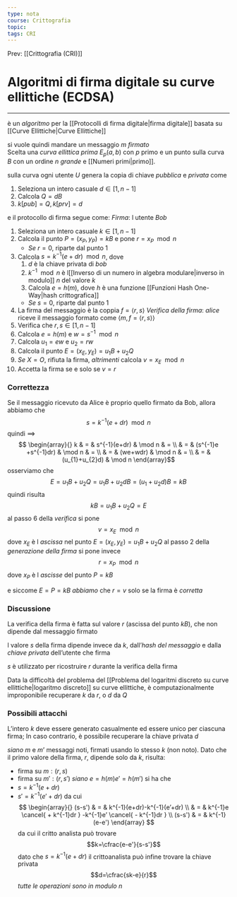 ```yaml
---
type: nota
course: Crittografia
topic: 
tags: CRI
---
```


Prev: [[Crittografia (CRI)]]

# Algoritmi di firma digitale su curve ellittiche (ECDSA)
---
è un _algoritmo_ per la [[Protocolli di firma digitale|firma digitale]] basata su [[Curve Ellittiche|Curve Ellittiche]] 

si vuole quindi mandare un messaggio $m$ _firmato_   
Scelta una _curva ellittica prima_ $E_{p}(a,b)$ con $p$ primo e un punto sulla curva $B$ con un ordine $n$ _grande_ e [[Numeri primi|primo]].

sulla curva ogni utente $U$ genera la copia di chiave _pubblica_ e _privata_ come 
1. Seleziona un intero casuale $d \in [1,n-1]$
2. Calcola $Q=dB$
3. $k[pub]= Q,k[prv]=d$

e il protocollo di firma segue come:
_Firma_: l utente _Bob_
1. Seleziona un intero casuale $k \in [1, n-1]$ 
2. Calcola il punto $P = (x_{P}, y_{P}) = k B$ e pone $r = x_{P} \mod n$
	- _Se_ $r = 0$, riparte dal punto 1 
3. Calcola $s = k^{-1} (e + d r) \mod n$, dove
	1.  $d$ è la  chiave privata di _bob_ 
	2.  $k^{-1} \mod n$ è  l[[Inverso di un numero in algebra modulare|inverso in modulo]] $n$ del valore $k$
	3. Calcola $e = h(m)$, dove $h$ è una funzione [[Funzioni Hash One-Way|hash crittografica]] 
	- _Se_ $s = 0$, riparte dal punto 1 
4. La firma del messaggio è la coppia $f=\langle r, s\rangle$
_Verifica della firma_:
_alice_ riceve il messaggio formato come $\langle m,f=\langle r, s\rangle\rangle$
1. Verifica che $r,s \in [1, n-1]$ 
2.  Calcola $e = h(m)$ e  $w = s^{-1} \mod n$ 
4. Calcola $u_{1} = e w$ e $u_{2} = r w$
5. Calcola il punto $E = (x_{E} , y_{E}) = u_{1} B + u_{2} Q$
6. _Se_ $X = O$, rifiuta la firma, _altrimenti_ calcola $v = x_{E} \mod n$
7. Accetta la firma se e solo se $v = r$


### Correttezza
Se il messaggio ricevuto da Alice è proprio quello firmato da Bob, allora abbiamo che 
$$s = k^{-1}(e+dr)\mod n$$
quindi  $\implies$
$$
\begin{array}{}
k  & = &  s^{-1}(e+dr)  & \mod n  & = \\
   & = & (s^{-1}e +s^{-1}dr)  & \mod  n  & = \\
 &  =  & (we+wdr) & \mod  n  & =  \\
 & = & (u_{1}+u_{2}d) & \mod  n 
\end{array}$$
osserviamo che 
$$E=u_{1}B+u_{2}Q = u_{1}B+u_{2}dB= (u_{1}+u_{2}d)B = kB$$
quindi risulta
$$kB=u_{1}B+u_{2}Q=E$$
al passo $6$ della _verifica_ si pone 
$$v=x_{E} \mod   n$$
dove $x_{E}$ è l _ascissa_ nel punto $E=(x_{E},y_{E})=u_{1}B+u_{2}Q$
al passo $2$ della _generazione della firma_ si pone invece $$r= x_{P} \mod n$$dove $x_{P}$ è l _ascisse_ del punto  $P=kB$

e siccome  $E=P=kB$ _abbiamo_ che $r=v$ solo se la firma è _corretta_

### Discussione
La verifica della firma è fatta sul valore $r$ (ascissa del punto $kB$), che non dipende dal messaggio firmato 

l valore $s$ della firma dipende invece da $k$, dall’_hash del messaggio_ e dalla _chiave privata_ dell’utente che firma 

$s$ è utilizzato per ricostruire $r$ durante la verifica della firma 

Data la difficoltà del problema del [[Problema del logaritmi discreto su curve ellittiche|logaritmo discreto]] su curve ellittiche, è computazionalmente improponibile recuperare $k$ da $r$, o $d$ da $Q$


### Possibili attacchi
L’intero $k$ deve essere generato casualmente ed essere unico per ciascuna firma; 
In caso contrario, è possibile recuperare la chiave privata $d$

_siano_ $m$ e $m’$ messaggi noti, firmati usando lo stesso $k$ (non noto). Dato che il primo valore della firma, $r$, dipende solo da $k$, risulta:
- firma su $m : (r,s)$
- firma su $m':(r,s')$
_siano_ $e=h(m)e'=h(m')$ si ha che 
- $s= k^{-1}(e+dr)$
- $s'=k^{-1}(e'+dr)$
da cui 
$$
\begin{array}{}
(s-s') & = &  k^{-1}(e+dr)-k^{-1}(e’+dr) \\
	   & = &  k^{-1}e \cancel{ + k^{-1}dr } -k^{-1}e’ \cancel{ - k^{-1}dr } \\
(s-s') & = & k^{-1}(e-e')
\end{array}
$$
da cui il critto analista può trovare 
$$k=\cfrac{e-e'}{s-s'}$$
dato che $s= k^{-1}(e+dr)$ il crittoanalista può infine trovare la chiave privata 
$$d=\cfrac{sk-e}{r}$$
_tutte le operazioni sono in modulo $n$_
